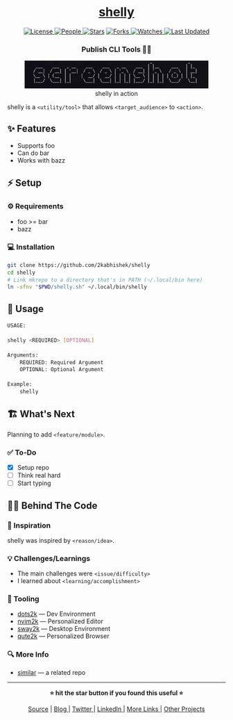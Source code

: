 <div align = "center">

<h1><a href="https://github.com/2kabhishek/shelly">shelly</a></h1>

<a href="https://github.com/2KAbhishek/shelly/blob/main/LICENSE">
<img alt="License" src="https://img.shields.io/github/license/2kabhishek/shelly?style=flat&color=eee&label="> </a>

<a href="https://github.com/2KAbhishek/shelly/graphs/contributors">
<img alt="People" src="https://img.shields.io/github/contributors/2kabhishek/shelly?style=flat&color=ffaaf2&label=People"> </a>

<a href="https://github.com/2KAbhishek/shelly/stargazers">
<img alt="Stars" src="https://img.shields.io/github/stars/2kabhishek/shelly?style=flat&color=98c379&label=Stars"></a>

<a href="https://github.com/2KAbhishek/shelly/network/members">
<img alt="Forks" src="https://img.shields.io/github/forks/2kabhishek/shelly?style=flat&color=66a8e0&label=Forks"> </a>

<a href="https://github.com/2KAbhishek/shelly/watchers">
<img alt="Watches" src="https://img.shields.io/github/watchers/2kabhishek/shelly?style=flat&color=f5d08b&label=Watches"> </a>

<a href="https://github.com/2KAbhishek/shelly/pulse">
<img alt="Last Updated" src="https://img.shields.io/github/last-commit/2kabhishek/shelly?style=flat&color=e06c75&label="> </a>

<h3>Publish CLI Tools 🐚✨</h3>

<figure>
  <img src="images/screenshot.png" alt="shelly in action">
  <br/>
  <figcaption>shelly in action</figcaption>
</figure>

</div>

shelly is a `<utility/tool>` that allows `<target_audience>` to `<action>`.

## ✨ Features

- Supports foo
- Can do bar
- Works with bazz

## ⚡ Setup

### ⚙️ Requirements

- foo >= bar
- bazz

### 💻 Installation

```bash
git clone https://github.com/2kabhishek/shelly
cd shelly
# Link mkrepo to a directory that's in PATH (~/.local/bin here)
ln -sfnv "$PWD/shelly.sh" ~/.local/bin/shelly
```

## 🚀 Usage

```bash
USAGE:

shelly <REQUIRED> [OPTIONAL]

Arguments:
    REQUIRED: Required Argument
    OPTIONAL: Optional Argument

Example:
    shelly
```

## 🏗️ What's Next

Planning to add `<feature/module>`.

### ✅ To-Do

- [x] Setup repo
- [ ] Think real hard
- [ ] Start typing

## 🧑‍💻 Behind The Code

### 🌈 Inspiration

shelly was inspired by `<reason/idea>`.

### 💡 Challenges/Learnings

- The main challenges were `<issue/difficulty>`
- I learned about `<learning/accomplishment>`

### 🧰 Tooling

- [dots2k](https://github.com/2kabhishek/dots2k) — Dev Environment
- [nvim2k](https://github.com/2kabhishek/nvim2k) — Personalized Editor
- [sway2k](https://github.com/2kabhishek/sway2k) — Desktop Environment
- [qute2k](https://github.com/2kabhishek/qute2k) — Personalized Browser

### 🔍 More Info

- [similar](https://github.com/2kabhishek/similar) — a related repo

<hr>

<div align="center">

<strong>⭐ hit the star button if you found this useful ⭐</strong><br>

<a href="https://github.com/2KAbhishek/shelly">Source</a>
| <a href="https://2kabhishek.github.io/blog" target="_blank">Blog </a>
| <a href="https://twitter.com/2kabhishek" target="_blank">Twitter </a>
| <a href="https://linkedin.com/in/2kabhishek" target="_blank">LinkedIn </a>
| <a href="https://2kabhishek.github.io/links" target="_blank">More Links </a>
| <a href="https://2kabhishek.github.io/projects" target="_blank">Other Projects </a>

</div>


